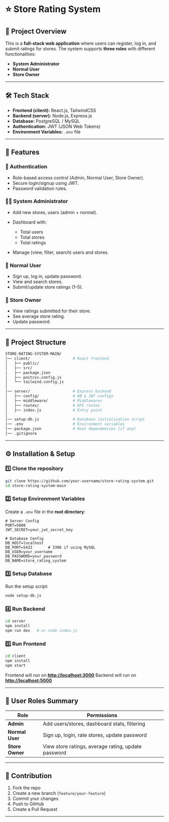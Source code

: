 # ⭐ Store Rating System

## 📌 Project Overview

This is a **full-stack web application** where users can register, log in, and submit ratings for stores.
The system supports **three roles** with different functionalities:

* **System Administrator**
* **Normal User**
* **Store Owner**

---

## 🛠 Tech Stack

* **Frontend (client):** React.js, TailwindCSS
* **Backend (server):** Node.js, Express.js
* **Database:** PostgreSQL / MySQL
* **Authentication:** JWT (JSON Web Tokens)
* **Environment Variables:** `.env` file

---

## 🚀 Features

### 🔑 Authentication

* Role-based access control (Admin, Normal User, Store Owner).
* Secure login/signup using JWT.
* Password validation rules.

### 👨‍💻 System Administrator

* Add new stores, users (admin + normal).
* Dashboard with:

  * Total users
  * Total stores
  * Total ratings
* Manage (view, filter, search) users and stores.

### 👥 Normal User

* Sign up, log in, update password.
* View and search stores.
* Submit/update store ratings (1–5).

### 🏬 Store Owner

* View ratings submitted for their store.
* See average store rating.
* Update password.

---

## 📂 Project Structure

```bash
STORE-RATING-SYSTEM-MAIN/
│── client/                   # React frontend
│   ├── public/
│   ├── src/
│   ├── package.json
│   ├── postcss.config.js
│   └── tailwind.config.js
│
│── server/                   # Express backend
│   ├── config/               # DB & JWT configs
│   ├── middleware/           # Middlewares
│   ├── routes/               # API routes
│   ├── index.js              # Entry point
│
│── setup-db.js               # Database initialization script
│── .env                      # Environment variables
│── package.json              # Root dependencies (if any)
│── .gitignore
```

---

## ⚙️ Installation & Setup

### 1️⃣ Clone the repository

```bash
git clone https://github.com/your-username/store-rating-system.git
cd store-rating-system-main
```

### 2️⃣ Setup Environment Variables

Create a `.env` file in the **root directory**:

```env
# Server Config
PORT=5000
JWT_SECRET=your_jwt_secret_key

# Database Config
DB_HOST=localhost
DB_PORT=5432       # 3306 if using MySQL
DB_USER=your_username
DB_PASSWORD=your_password
DB_NAME=store_rating_system
```

### 3️⃣ Setup Database

Run the setup script:

```bash
node setup-db.js
```

### 4️⃣ Run Backend

```bash
cd server
npm install
npm run dev   # or node index.js
```

### 5️⃣ Run Frontend

```bash
cd client
npm install
npm start
```

Frontend will run on **[http://localhost:3000](http://localhost:3000)**
Backend will run on **[http://localhost:5000](http://localhost:5000)**

---

## 🔑 User Roles Summary

| Role            | Permissions                                         |
| --------------- | --------------------------------------------------- |
| **Admin**       | Add users/stores, dashboard stats, filtering        |
| **Normal User** | Sign up, login, rate stores, update password        |
| **Store Owner** | View store ratings, average rating, update password |

---

## 🤝 Contribution

1. Fork the repo
2. Create a new branch (`feature/your-feature`)
3. Commit your changes
4. Push to GitHub
5. Create a Pull Request

---


